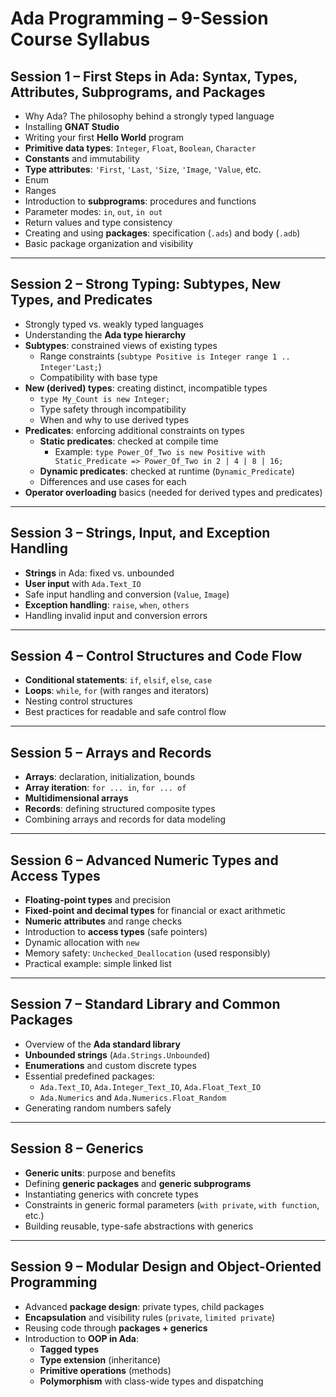 # **Ada Programming – 9-Session Course Syllabus**

## **Session 1 – First Steps in Ada: Syntax, Types, Attributes, Subprograms, and Packages**
- Why Ada? The philosophy behind a strongly typed language  
- Installing **GNAT Studio**  
- Writing your first **Hello World** program  
- **Primitive data types**: `Integer`, `Float`, `Boolean`, `Character`  
- **Constants** and immutability  
- **Type attributes**: `'First`, `'Last`, `'Size`, `'Image`, `'Value`, etc.
- Enum
- Ranges 
- Introduction to **subprograms**: procedures and functions  
- Parameter modes: `in`, `out`, `in out`  
- Return values and type consistency  
- Creating and using **packages**: specification (`.ads`) and body (`.adb`)  
- Basic package organization and visibility  

---

## **Session 2 – Strong Typing: Subtypes, New Types, and Predicates**
- Strongly typed vs. weakly typed languages  
- Understanding the **Ada type hierarchy**  
- **Subtypes**: constrained views of existing types  
  - Range constraints (`subtype Positive is Integer range 1 .. Integer'Last;`)  
  - Compatibility with base type  
- **New (derived) types**: creating distinct, incompatible types  
  - `type My_Count is new Integer;`  
  - Type safety through incompatibility  
  - When and why to use derived types  
- **Predicates**: enforcing additional constraints on types  
  - **Static predicates**: checked at compile time  
    - Example: `type Power_Of_Two is new Positive with Static_Predicate => Power_Of_Two in 2 | 4 | 8 | 16;`  
  - **Dynamic predicates**: checked at runtime (`Dynamic_Predicate`)  
  - Differences and use cases for each  
- **Operator overloading** basics (needed for derived types and predicates)  

---

## **Session 3 – Strings, Input, and Exception Handling**
- **Strings** in Ada: fixed vs. unbounded  
- **User input** with `Ada.Text_IO`  
- Safe input handling and conversion (`Value`, `Image`)  
- **Exception handling**: `raise`, `when`, `others`  
- Handling invalid input and conversion errors  

---

## **Session 4 – Control Structures and Code Flow**
- **Conditional statements**: `if`, `elsif`, `else`, `case`  
- **Loops**: `while`, `for` (with ranges and iterators)  
- Nesting control structures  
- Best practices for readable and safe control flow  

---

## **Session 5 – Arrays and Records**
- **Arrays**: declaration, initialization, bounds  
- **Array iteration**: `for ... in`, `for ... of`  
- **Multidimensional arrays**  
- **Records**: defining structured composite types  
- Combining arrays and records for data modeling  

---

## **Session 6 – Advanced Numeric Types and Access Types**
- **Floating-point types** and precision  
- **Fixed-point and decimal types** for financial or exact arithmetic  
- **Numeric attributes** and range checks  
- Introduction to **access types** (safe pointers)  
- Dynamic allocation with `new`  
- Memory safety: `Unchecked_Deallocation` (used responsibly)  
- Practical example: simple linked list  

---

## **Session 7 – Standard Library and Common Packages**
- Overview of the **Ada standard library**  
- **Unbounded strings** (`Ada.Strings.Unbounded`)  
- **Enumerations** and custom discrete types  
- Essential predefined packages:  
  - `Ada.Text_IO`, `Ada.Integer_Text_IO`, `Ada.Float_Text_IO`  
  - `Ada.Numerics` and `Ada.Numerics.Float_Random`  
- Generating random numbers safely  

---

## **Session 8 – Generics**
- **Generic units**: purpose and benefits  
- Defining **generic packages** and **generic subprograms**  
- Instantiating generics with concrete types  
- Constraints in generic formal parameters (`with private`, `with function`, etc.)  
- Building reusable, type-safe abstractions with generics  

---

## **Session 9 – Modular Design and Object-Oriented Programming**
- Advanced **package design**: private types, child packages  
- **Encapsulation** and visibility rules (`private`, `limited private`)  
- Reusing code through **packages + generics**  
- Introduction to **OOP in Ada**:  
  - **Tagged types**  
  - **Type extension** (inheritance)  
  - **Primitive operations** (methods)  
  - **Polymorphism** with class-wide types and dispatching  
